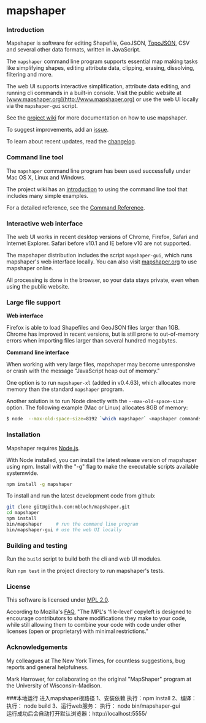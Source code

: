 # mapshaper

### Introduction

Mapshaper is software for editing Shapefile, GeoJSON, [TopoJSON](https://github.com/mbostock/topojson/wiki), CSV and several other data formats, written in JavaScript.

The `mapshaper` command line program supports essential map making tasks like simplifying shapes, editing attribute data, clipping, erasing, dissolving, filtering and more.

The web UI supports interactive simplification, attribute data editing, and running cli commands in a built-in console. Visit the public website at [www.mapshaper.org](http://www.mapshaper.org) or use the web UI locally via the `mapshaper-gui` script.

See the [project wiki](https://github.com/mbloch/mapshaper/wiki) for more documentation on how to use mapshaper.

To suggest improvements, add an [issue](https://github.com/mbloch/mapshaper/issues).

To learn about recent updates, read the [changelog](https://github.com/mbloch/mapshaper/releases).

### Command line tool

The `mapshaper` command line program has been used successfully under Mac OS X, Linux and Windows.

The project wiki has an [introduction](https://github.com/mbloch/mapshaper/wiki/Introduction-to-the-Command-Line-Tool) to using the command line tool that includes many simple examples.

For a detailed reference, see the [Command Reference](https://github.com/mbloch/mapshaper/wiki/Command-Reference).



### Interactive web interface

The web UI works in recent desktop versions of Chrome, Firefox, Safari and Internet Explorer. Safari before v10.1 and IE before v10 are not supported.

The mapshaper distribution includes the script `mapshaper-gui`, which runs mapshaper's web interface locally. You can also visit [mapshaper.org](http://www.mapshaper.org) to use mapshaper online.

All processing is done in the browser, so your data stays private, even when using the public website.

### Large file support

**Web interface**

Firefox is able to load Shapefiles and GeoJSON files larger than 1GB. Chrome has improved in recent versions, but is still prone to out-of-memory errors when importing files larger than several hundred megabytes.

**Command line interface**

When working with very large files, mapshaper may become unresponsive or crash with the message "JavaScript heap out of memory."

One option is to run `mapshaper-xl` (added in v0.4.63), which allocates more memory than the standard `mapshaper` program.

Another solution is to run Node directly with the `--max-old-space-size` option. The following example (Mac or Linux) allocates 8GB of memory:
```bash
$ node  --max-old-space-size=8192 `which mapshaper` <mapshaper commands>
```

### Installation

Mapshaper requires [Node.js](http://nodejs.org).

With Node installed, you can install the latest release version of mapshaper using npm. Install with the "-g" flag to make the executable scripts available systemwide.

```bash
npm install -g mapshaper
```

To install and run the latest development code from github:

```bash
git clone git@github.com:mbloch/mapshaper.git
cd mapshaper
npm install
bin/mapshaper     # run the command line program
bin/mapshaper-gui # use the web UI locally
```

### Building and testing

Run the `build` script to build both the cli and web UI modules.

Run `npm test` in the project directory to run mapshaper's tests.

### License

This software is licensed under [MPL 2.0](http://www.mozilla.org/MPL/2.0/).

According to Mozilla's [FAQ](http://www.mozilla.org/MPL/2.0/FAQ.html), "The MPL's ‘file-level’ copyleft is designed to encourage contributors to share modifications they make to your code, while still allowing them to combine your code with code under other licenses (open or proprietary) with minimal restrictions."



### Acknowledgements

My colleagues at The New York Times, for countless suggestions, bug reports and general helpfulness.

Mark Harrower, for collaborating on the original "MapShaper" program at the University of Wisconsin&ndash;Madison.

###本地运行
进入mapshaper根路径
1、安装依赖
执行：npm install
2、编译：
执行： node build
3、运行web服务：
执行： node bin/mapshaper-gui  
运行成功后会自动打开默认浏览器：http://localhost:5555/ 

